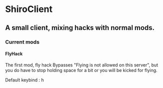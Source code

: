 # ShiroClient

## A small client, mixing hacks with normal mods.

### Current mods

#### FlyHack
The first mod, fly hack
Bypasses "Flying is not allowed on this server", but you do have to stop holding space for a bit or you will be kicked for flying.

Default keybind : h